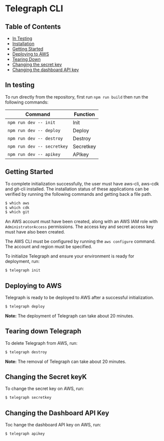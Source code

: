 # Telegraph CLI

## Table of Contents

- [In Testing](#in-testing)
- [Installation](#installation)
- [Getting Started](#getting-started)
- [Deploying to AWS](#deploying-to-aws)
- [Tearing Down](#tearing-down)
- [Changing the secret key](#changing-the-secret-key)
- [Changing the dashboard API key](#changing-the-dashboard-api-key)

## In testing

To run directly from the repository, first run `npm run build` then run the following commands:

| Command                    | Function  |
| -------------------------- | --------- |
| `npm run dev -- init`      | Init      |
| `npm run dev -- deploy`    | Deploy    |
| `npm run dev -- destroy`   | Destroy   |
| `npm run dev -- secretkey` | Secretkey |
| `npm run dev -- apikey`    | APIkey    |

## Getting Started

To complete initialization successfully, the user must have aws-cli, aws-cdk and git-cli installed. The installation status of these applications can be verified by running the following commands and getting back a file path.

```bash
$ which aws
$ which cdk
$ which git
```

An AWS account must have been created, along with an AWS IAM role with `AdministratorAccess` permissions. The access key and secret access key must have also been created.

The AWS CLI must be configured by running the `aws configure` command. The account and region must be specified.

To initialize Telegraph and ensure your environment is ready for deployment, run:

```bash
$ telegraph init
```

## Deploying to AWS

Telegraph is ready to be deployed to AWS after a successful initialization.

```bash
$ telegraph deploy
```

**Note:** The deployment of Telegraph can take about 20 minutes.

## Tearing down Telegraph

To delete Telegraph from AWS, run:

```bash
$ telegraph destroy
```

**Note:** The removal of Telegraph can take about 20 minutes.

## Changing the Secret keyK

To change the secret key on AWS, run:

```bash
$ telegraph secretkey
```

## Changing the Dashboard API Key

Toc hange the dashboard API key on AWS, run:

```bash
$ telegraph apikey
```

